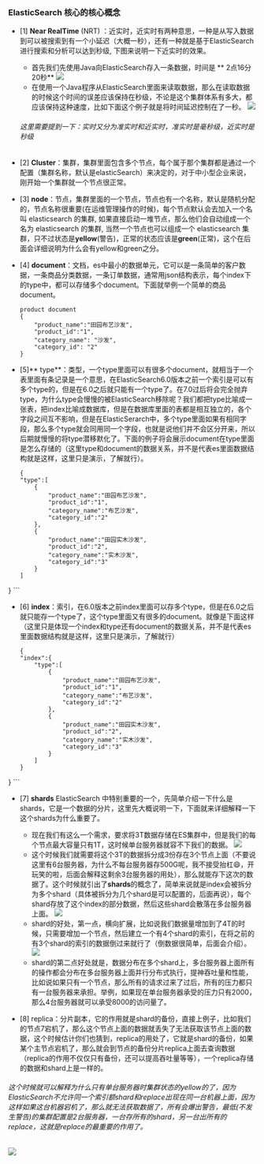 ### ElasticSearch 核心的核心概念
- [1] **Near RealTime** (NRT) ：近实时，近实时有两种意思，一种是从写入数据到可以被搜索到有一个小延迟（大概一秒），还有一种就是基于ElasticSearch 进行搜索和分析可以达到秒级, 下图来说明一下近实时的效果。

	- 首先我们先使用Java向ElasticSearch存入一条数据，时间是 ** 2点16分20秒**
	![](http://uninote.com.cn/docs/1079089832/__pic/1Vdp00Gp.png)
	- 在使用一个Java程序从ElasticSearch里面来读取数据，那么在读取数据的时候这个时间的误差应该保持在秒级，不论是这个集群体系有多大，都应该保持这种速度，比如下面这个例子就是将时间延迟控制在了一秒。
	![](http://uninote.com.cn/docs/1079089832/__pic/DN3UYqsB.png)
	###### 这里需要提到一下：实时又分为准实时和近实时，准实时是毫秒级，近实时是秒级
- [2] **Cluster**：集群，集群里面包含多个节点，每个属于那个集群都是通过一个配置（集群名称，默认是elasticSearch）来决定的，对于中小型企业来说，刚开始一个集群就一个节点很正常。

- [3] **node**：节点，集群里面的一个节点，节点也有一个名称，默认是随机分配的，节点名称很重要(在运维管理操作的时候)，每个节点默认会去加入一个名叫 elasticsearch 的集群, 如果直接启动一堆节点，那么他们会自动组成一个名为 elasticsearch 的集群, 当然一个节点也可以组成一个 elasticsearch 集群，只不过状态是**yellow**(警告)，正常的状态应该是**green**(正常)，这个在后面会详细说明为什么会有yellow和green之分。

- [4] **document**：文档，es中最小的数据单元，它可以是一条简单的客户数据，一条商品分类数据，一条订单数据，通常用json结构表示，每个index下的type中，都可以存储多个document。下面就举例一个简单的商品document。
	```
	product document
	{
		"product_name":"田园布艺沙发",
		"product_id":"1",
		"category_name": "沙发",
		"category_id": "2"
	}
	```
- [5]** type**：类型，一个type里面可以有很多个document，就相当于一个表里面有条记录是一个意思，在ElasticSearch6.0版本之前一个索引是可以有多个type的，但是在6.0之后就只能有一个type了。在7.0过后将会完全抛弃type，为什么type会慢慢的被ElasticSearch移除呢？我们都把type比喻成一张表，把index比喻成数据库，但是在数据库里面的表都是相互独立的，各个字段之间互不影响，但是在ElasticSerarch中，多个type里面如果有相同字段，那么多个type就会同用同一个字段，也就是说他们并不会区分开来，所以后期就慢慢的将type潜移默化了。下面的例子将会展示document在type里面是怎么存储的（这里type和document的数据关系，并不是代表es里面数据结构就是这样，这里只是演示，了解就行）。
	```
	{
    "type":[
        {
            "product_name":"田园布艺沙发",
            "product_id":"1",
            "category_name":"布艺沙发",
            "category_id":"2"
        },
        {
            "product_name":"田园实木沙发",
            "product_id":"2",
            "category_name":"实木沙发",
            "category_id":"3"
        }
    ]
}
	```
- [6] **index**：索引，在6.0版本之前index里面可以存多个type，但是在6.0之后就只能存一个type了，这个type里面又有很多的document。就像是下面这样（这里只是体现一个index和type还有document的数据关系，并不是代表es里面数据结构就是这样，这里只是演示，了解就行）
	```
	{
    "index":{
        "type":[
            {
                "product_name":"田园布艺沙发",
                "product_id":"1",
                "category_name":"布艺沙发",
                "category_id":"2"
            },
            {
                "product_name":"田园实木沙发",
                "product_id":"2",
                "category_name":"实木沙发",
                "category_id":"3"
            }
        ]
    }
}
	```
- [7] **shards** ElasticSearch 中特别重要的一个，先简单介绍一下什么是shards，它是一个数据的分片，这里先大概说明一下，下面就来详细解释一下这个shards为什么重要了。

	- 现在我们有这么一个需求，要求将3T数据存储在ES集群中，但是我们的每个节点最大容量只有1T，这时候单台服务器就容不下我们的数据。
	![](http://uninote.com.cn/docs/1079089832/__pic/mVc4aibL.png)
	- 这个时候我们就需要将这个3T的数据拆分成3份存在3个节点上面（不要说这里有6台服务器，为什么不每台服务器存500G呢，我不接受抬杠😄，开玩笑的啦，后面会解释这剩余3台服务器的用处），那么就能存下这次的数据了。这个时候就引出了**shards**的概念了，简单来说就是index会被拆分为多个shard（具体被拆分为几个shard是可以配置的，后面再说），每个shard存放了这个index的部分数据，然后这些shard会散落在多台服务器上面。
	![](http://uninote.com.cn/docs/1079089832/__pic/jwWzhFMS.png)
	- shard的好处，第一点，横向扩展，比如说我们数据量增加到了4T的时候，只需要增加一个节点，然后建立一个有4个shard的索引，在将之前的有3个shard的索引的数据倒过来就行了（倒数据很简单，后面会介绍）。
	![](http://uninote.com.cn/docs/1079089832/__pic/v3OPDLje.png)
	- shard的第二点好处就是，数据分布在多个shard上，多台服务器上面所有的操作都会分布在多台服务器上面并行分布式执行，提神吞吐量和性能，比如说如果只有一个节点，那么所有的请求过来了过后，所有的压力都只有一台服务器来承担。举例，如果现在单台服务器承受的压力只有2000，那么4台服务器就可以承受8000的访问量了。
	
- [8] replica：分片副本，它的作用就是shard的备份，直接上例子，比如我们的节点7宕机了，那么这个节点上面的数据就丢失了无法获取该节点上面的数据，这个时候估计你们也猜到，replica的用处了，它就是shard的备份，如果某个主节点宕机了，那么就会到节点的备份分片replica上面去查询数据（replica的作用不仅仅只有备份，还可以提高吞吐量等等），一个replica存储的数据和shard上是一样的。
###### 这个时候就可以解释为什么只有单台服务器时集群状态的yellow的了，因为ElasticSearch不允许同一个索引额shard和replace出现在同一台机器上面，因为这样如果这台机器宕机了，那么就无法获取数据了，所有会爆出警告，最低(不发生警告)的集群配置是2台服务器，一台存所有的shard，另一台出所有的replace，这就是replace的最重要的作用了。
![](http://uninote.com.cn/docs/1079089832/__pic/ScZmv06k.png)